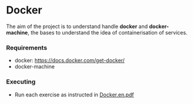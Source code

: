 # Docker
The aim of the project is to understand handle **docker** and **docker-machine**, the bases to understand the idea of containerisation of services.

### Requirements

* docker: https://docs.docker.com/get-docker/
* docker-machine

### Executing

* Run each exercise as instructed in [Docker.en.pdf](/resources/Docker.en.pdf)